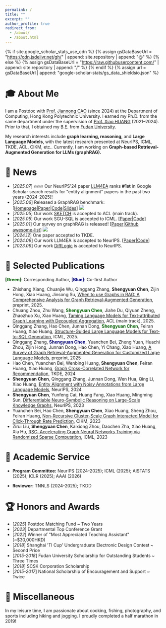 ```yaml
---
permalink: /
title: ""
excerpt: ""
author_profile: true
redirect_from: 
  - /about/
  - /about.html
---
```


{% if site.google_scholar_stats_use_cdn %}
{% assign gsDataBaseUrl = "https://cdn.jsdelivr.net/gh/" | append: site.repository | append: "@" %}
{% else %}
{% assign gsDataBaseUrl = "https://raw.githubusercontent.com/" | append: site.repository | append: "/" %}
{% endif %}
{% assign url = gsDataBaseUrl | append: "google-scholar-stats/gs_data_shieldsio.json" %}

<span class='anchor' id='about-me'></span>

# 🎓 About Me

I am a Postdoc with [Prof. Jiannong CAO](https://www4.comp.polyu.edu.hk/~csjcao/) (since 2024) at the Department of Computing, Hong Kong Polytechnic University. I earned my Ph.D. from the same department under the supervision of [Prof. Xiao HUANG](https://www4.comp.polyu.edu.hk/~xiaohuang/index.html) (2021–2024). Prior to that, I obtained my B.E. from [Fudan University](https://www.fudan.edu.cn/).

My research interests include **graph learning, reasoning**, and **Large Language Models**, with the latest research presented at NeurIPS, ICML, TKDE, ACL, CIKM, etc.. Currently, I am working on **Graph-based Retrieval-Augmented Generation for LLMs (graphRAG).** 

# 🎉 News
- [*2025.07*] 🔥🔥🔥 Our NeurIPS'24 paper [LLM4EA](https://openreview.net/forum?id=qfCQ54ZTX1) ranks **#1st** in Google Scholar search results for "entity alignment" papers in the past two years (2024-2025)!
- [*2025.06*] Released a GraphRAG benchmark: [[Homepage](https://graphrag-bench.github.io/)\|[Paper](https://arxiv.org/abs/2506.05690)\|[Code](https://github.com/GraphRAG-Bench/GraphRAG-Benchmark)\|[Slides](https://docs.google.com/presentation/d/1q8K2RgsDYktkEIDp9Lqpb9WwBCBHT_L5/edit?slide=id.p1#slide=id.p1)] [![](https://img.shields.io/github/stars/GraphRAG-Bench/GraphRAG-Benchmark)](https://github.com/GraphRAG-Bench/GraphRAG-Benchmark)
- [*2025.05*] Our work [SKETCH](https://openreview.net/forum?id=WlEJovnbXc) is accepted to ACL (main track).
- [*2025.05*] Our work SGU-SQL is accepted to ICML. [[Paper](https://openreview.net/forum?id=gT8JSEFqaS)\|[Code](https://github.com/Qing145/Text-to-SQL)] 
- [*2025.01*] Our survey on graphRAG is released! [[Paper](https://arxiv.org/abs/2501.13958)\|[Github awesome-list](https://github.com/DEEP-PolyU/Awesome-GraphRAG)] [![](https://img.shields.io/github/stars/DEEP-PolyU/Awesome-GraphRAG)](https://github.com/DEEP-PolyU/Awesome-GraphRAG)
- [*2024.12*] One paper accepted to TKDE.
- [*2024.09*] Our work LLM4EA is accepted to NeurIPS. [[Paper](https://openreview.net/forum?id=qfCQ54ZTX1)\|[Code](https://github.com/chensyCN/llm4ea_official)] 
- [*2023.09*] Our work [DiffLogic](https://openreview.net/forum?id=bETvUctiTR) is accepted to NeurIPS.

# 📔 Selected Publications 
<span style="color: #006400">**[Green]**</span>: Corresponding Author, <span style="color: #000080">**[Blue]**</span>: Co-first Author
- Zhishang Xiang, Chuanjie Wu, Qinggang Zhang, **Shengyuan Chen**, Zijin Hong, Xiao Huang, Jinsong Su, [When to use Graphs in RAG: A Comprehensive Analysis for Graph Retrieval-Augmented Generation](https://arxiv.org/abs/2506.05690), preprint, 2025.
- Chuang Zhou, Zhu Wang, <span style="color: #006400">**Shengyuan Chen**</span>, Jiahe Du, Qiyuan Zheng, Zhaozhuo Xu, Xiao Huang, [Taming Language Models for Text-attributed Graph Learning with Decoupled Aggregation](https://openreview.net/forum?id=WlEJovnbXc), ACL (main track), 2025.
- Qinggang Zhang, Hao Chen, Junnan Dong,  <span style="color: #006400">**Shengyuan Chen**</span>, Feiran Huang, Xiao Huang, [Structure-Guided Large Language Models for Text-to-SQL Generation](https://openreview.net/forum?id=gT8JSEFqaS), ICML, 2025.
- Qinggang Zhang, <span style="color: #000080">**Shengyuan Chen**</span>, Yuanchen Bei, Zheng Yuan, Huachi Zhou, Zijin Hong, Junnan Dong, Hao Chen, Yi Chang, Xiao Huang, [A Survey of Graph Retrieval-Augmented Generation for Customized Large Language Models](https://arxiv.org/abs/2501.13958), preprint, 2025
- Hao Chen, Yuanchen Bei, Wenbing Huang, **Shengyuan Chen**, Feiran Huang, Xiao Huang, [Graph Cross-Correlated Network for Recommendation](https://ieeexplore.ieee.org/document/10759834), TKDE, 2024
- **Shengyuan Chen**, Qinggang Zhang, Junnan Dong, Wen Hua, Qing Li, Xiao Huang, [Entity Alignment with Noisy Annotations from Large Language Models](https://openreview.net/forum?id=qfCQ54ZTX1), NeurIPS, 2024
- **Shengyuan Chen**, Yunfeng Cai, Huang Fang, Xiao Huang, Mingming Sun, [Differentiable Neuro-Symbolic Reasoning on Large-Scale Knowledge Graphs](https://openreview.net/forum?id=bETvUctiTR), NeurIPS, 2023
- Yuanchen Bei, Hao Chen, **Shengyuan Chen**, Xiao Huang, Sheng Zhou, Feiran Huang, [Non-Recursive Cluster-Scale Graph Interacted Model for Click-Through Rate Prediction](https://dl.acm.org/doi/10.1145/3583780.3615180), CIKM, 2023
- Zirui Liu, **Shengyuan Chen**, Kaixiong Zhou, Daochen Zha, Xiao Huang, Xia Hu, [RSC: Accelerating Graph Neural Networks Training via Randomized Sparse Computation](https://openreview.net/forum?id=GnsqiJwDzN), ICML, 2023

# 💼 Academic Service

- **Program Committee:** NeurIPS (2024-2025); ICML (2025); AISTATS (2025); ICLR (2025); AAAI (2026)

- **Reviewer:** TNNLS (2024-2025); TKDD

<!-- - **Teaching Assistant:** Big Data Analytics (2023 Spring/ 2022 Spring); Object-oriented Programming (2022 Fall); Discrete Mathematics (2021 Fall); Human Computer Interaction (2021 Spring); Computer Networking (2020 Spring); Information Systems (2019 Fall) -->

# 🏆 Honors and Awards
- [*2025*] Postdoc Matching Fund ~ Two Years
- [*2023*] Departmental Top Conference Grant
- [*2022*] Winner of "Most Appreciated Teaching Assistant" (~$30,000HKD)
- [*2018*] Shanghai 'TI Cup' Undergraduate Electronic Design Contest ~ Second Price
- [*2015-2018*] Fudan University Scholarship for Outstanding Students ~ Three Times
- [*2018*] SCSK Corporation Scholarship
- [*2015-2017*] National Scholarship of Encouragement and Support ~ Twice

# 🎨 Miscellaneous

In my leisure time, I am passionate about cooking, fishing, photography, and sports including hiking and jogging. I proudly completed a half marathon in 2019!
